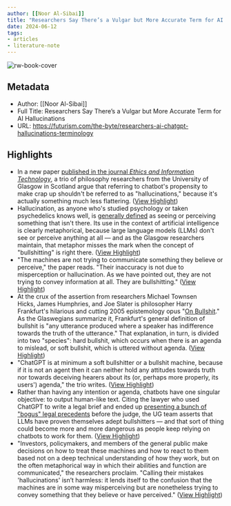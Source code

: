 ```yaml
---
author: [[Noor Al-Sibai]]
title: "Researchers Say There’s a Vulgar but More Accurate Term for AI Hallucinations"
date: 2024-06-12
tags: 
- articles
- literature-note
---
```

![rw-book-cover](https://wp-assets.futurism.com/2024/06/fake-mushroom-chocolate-nootropics-1.jpg)

## Metadata
- Author: [[Noor Al-Sibai]]
- Full Title: Researchers Say There’s a Vulgar but More Accurate Term for AI Hallucinations
- URL: https://futurism.com/the-byte/researchers-ai-chatgpt-hallucinations-terminology

## Highlights
- In a new paper [published in the journal *Ethics and Information Technology*](https://link.springer.com/article/10.1007/s10676-024-09775-5), a trio of philosophy researchers from the University of Glasgow in Scotland argue that referring to chatbot's propensity to make crap up shouldn't be referred to as "hallucinations," because it's actually something much less flattering. ([View Highlight](https://read.readwise.io/read/01j056hbrk92g7ap8tct5dsjqk))
- Hallucination, as anyone who's studied psychology or taken psychedelics knows well, is [generally defined](https://www.merriam-webster.com/dictionary/hallucination) as seeing or perceiving something that isn't there. Its use in the context of artificial intelligence is clearly metaphorical, because large language models (LLMs) don't see or perceive anything at all — and as the Glasgow researchers maintain, that metaphor misses the mark when the concept of "bullshitting" is right there. ([View Highlight](https://read.readwise.io/read/01j056hs86zbp5z963zht1awv7))
- "The machines are not trying to communicate something they believe or perceive," the paper reads. "Their inaccuracy is not due to misperception or hallucination. As we have pointed out, they are not trying to convey information at all. They are bullshitting." ([View Highlight](https://read.readwise.io/read/01j056j43vcmjrcxw6s5j582h8))
- At the crux of the assertion from researchers Michael Townsen Hicks, James Humphries, and Joe Slater is philosopher Harry Frankfurt's hilarious and cutting 2005 epistemology opus "[On Bullshit](https://press.princeton.edu/books/hardcover/9780691122946/on-bullshit)." As the Glaswegians summarize it, Frankfurt's general definition of bullshit is "any utterance produced where a speaker has indifference towards the truth of the utterance." That explanation, in turn, is divided into two "species": hard bullshit, which occurs when there is an agenda to mislead, or soft bullshit, which is uttered without agenda. ([View Highlight](https://read.readwise.io/read/01j056jg2zc22vakq2gy3rm943))
- "ChatGPT is at minimum a soft bullshitter or a bullshit machine, because if it is not an agent then it can neither hold any attitudes towards truth nor towards deceiving hearers about its (or, perhaps more properly, its users') agenda," the trio writes. ([View Highlight](https://read.readwise.io/read/01j056jtzbwbh5p25qqjy98r5s))
- Rather than having any intention or agenda, chatbots have one singular objective: to output human-like text. Citing the lawyer who used ChatGPT to write a legal brief and ended up [presenting a bunch of "bogus" legal precedents](https://futurism.com/the-byte/lawyer-chatgpt-court) before the judge, the UG team asserts that LLMs have proven themselves adept bullshitters — and that sort of thing could become more and more dangerous as people keep relying on chatbots to work for them. ([View Highlight](https://read.readwise.io/read/01j056k4jctkr9zt29yaahh7vt))
- "Investors, policymakers, and members of the general public make decisions on how to treat these machines and how to react to them based not on a deep technical understanding of how they work, but on the often metaphorical way in which their abilities and function are communicated," the researchers proclaim. "Calling their mistakes 'hallucinations' isn’t harmless: it lends itself to the confusion that the machines are in some way misperceiving but are nonetheless trying to convey something that they believe or have perceived." ([View Highlight](https://read.readwise.io/read/01j056p5nmawwbavpsvx3513z3))
